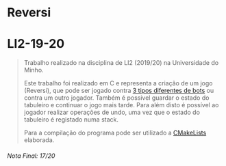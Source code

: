 # Reversi
# LI2-19-20

> Trabalho realizado na disciplina de LI2 (2019/20) na Universidade do Minho.
> 
> Este trabalho foi realizado em C e representa a criação de um jogo (Reversi), que pode ser jogado contra [3 tipos diferentes de bots](https://github.com/pVeloso19/Reversi/blob/main/LI2_PL4_12.pdf) ou contra um outro jogador.
> Também é possivel guardar o estado do tabuleiro e continuar o jogo mais tarde. Para além disto é possível ao jogador realizar operações de undo, uma vez que o estado do tabuleiro é registado numa stack. 
>
> Para a compilação do programa pode ser utilizado a [CMakeLists](https://github.com/pVeloso19/Reversi/blob/main/CMakeLists.txt) elaborada.

###### Nota Final: 17/20
